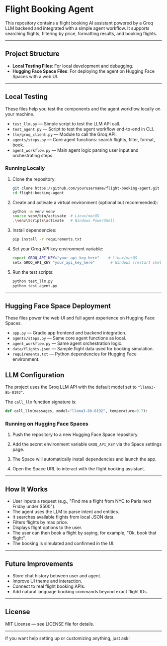 # Flight Booking Agent

This repository contains a flight booking AI assistant powered by a Groq LLM backend and integrated with a simple agent workflow. It supports searching flights, filtering by price, formatting results, and booking flights.

---

## Project Structure

- **Local Testing Files**: For local development and debugging.
- **Hugging Face Space Files**: For deploying the agent on Hugging Face Spaces with a web UI.

---

## Local Testing

These files help you test the components and the agent workflow locally on your machine.

- `test_llm.py` — Simple script to test the LLM API call.
- `test_agent.py` — Script to test the agent workflow end-to-end in CLI.
- `llm/groq_client.py` — Module to call the Groq API.
- `agents/steps.py` — Core agent functions: search flights, filter, format, book.
- `agent_workflow.py` — Main agent logic parsing user input and orchestrating steps.

### Running Locally

1. Clone the repository:

    ```bash
    git clone https://github.com/yourusername/flight-booking-agent.git
    cd flight-booking-agent
    ```

2. Create and activate a virtual environment (optional but recommended):

    ```bash
    python -m venv venv
    source venv/bin/activate  # Linux/macOS
    .\venv\Scripts\activate   # Windows PowerShell
    ```

3. Install dependencies:

    ```bash
    pip install -r requirements.txt
    ```

4. Set your Groq API key environment variable:

    ```bash
    export GROQ_API_KEY="your_api_key_here"    # Linux/macOS
    setx GROQ_API_KEY "your_api_key_here"       # Windows (restart shell after)
    ```

5. Run the test scripts:

    ```bash
    python test_llm.py
    python test_agent.py
    ```

---

## Hugging Face Space Deployment

These files power the web UI and full agent experience on Hugging Face Spaces.

- `app.py` — Gradio app frontend and backend integration.
- `agents/steps.py` — Same core agent functions as local.
- `agent_workflow.py` — Same agent orchestration logic.
- `data/flights.json` — Sample flight data used for booking simulation.
- `requirements.txt` — Python dependencies for Hugging Face environment.

## LLM Configuration

The project uses the Groq LLM API with the default model set to `"llama3-8b-8192"`.

The `call_llm` function signature is:

```python
def call_llm(messages, model="llama3-8b-8192", temperature=0.7):
```

### Running on Hugging Face Spaces

1. Push the repository to a new Hugging Face Space repository.

2. Add the secret environment variable `GROQ_API_KEY` via the Space settings page.

3. The Space will automatically install dependencies and launch the app.

4. Open the Space URL to interact with the flight booking assistant.

---

## How It Works

- User inputs a request (e.g., "Find me a flight from NYC to Paris next Friday under $500").
- The agent uses the LLM to parse intent and entities.
- It searches available flights from local JSON data.
- Filters flights by max price.
- Displays flight options to the user.
- The user can then book a flight by saying, for example, "Ok, book that flight".
- The booking is simulated and confirmed in the UI.

---

## Future Improvements

- Store chat history between user and agent.
- Improve UI theme and interaction.
- Connect to real flight booking APIs.
- Add natural language booking commands beyond exact flight IDs.

---

## License

MIT License — see LICENSE file for details.

---

If you want help setting up or customizing anything, just ask!
